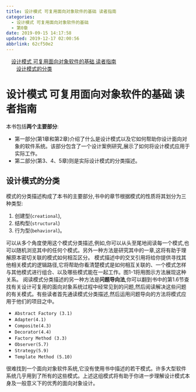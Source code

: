 ```yaml
---
title: 设计模式 可复用面向对象软件的基础 读者指南
categories: 
  - 设计模式 可复用面向对象软件的基础
  - 第0章
date: 2019-09-15 14:17:58
updated: 2019-12-17 02:00:56
abbrlink: 62cf50e2
---
```

<div id='my_toc'><a href="/ReadingNotes/62cf50e2/#设计模式-可复用面向对象软件的基础-读者指南" class="header_1">设计模式 可复用面向对象软件的基础 读者指南</a>&nbsp;<br><a href="/ReadingNotes/62cf50e2/#设计模式的分类" class="header_2">设计模式的分类</a>&nbsp;<br></div>
<style>.header_1{margin-left: 1em;}.header_2{margin-left: 2em;}.header_3{margin-left: 3em;}.header_4{margin-left: 4em;}.header_5{margin-left: 5em;}.header_6{margin-left: 6em;}</style>
<!--more-->
<script>if (navigator.platform.search('arm')==-1){document.getElementById('my_toc').style.display = 'none';}var e,p = document.getElementsByTagName('p');while (p.length>0) {e = p[0];e.parentElement.removeChild(e);}</script>

<!--end-->
<!--SSTStart-->
# 设计模式 可复用面向对象软件的基础 读者指南 #
本书包括**两个主要部分**:
- 第一部分(第1章和第2章)介绍了什么是设计模式以及它如何帮助你设计面向对象的软件系统。该部分包含了一个设计案例研究,展示了如何将设计模式应用于实际工作。
- 第二部分(第3、4、5章)则是实际设计模式的分类描述。

## 设计模式的分类 ##
模式的分类描述构成了本书的主要部分,书中的章节根据模式的性质将其划分为三种类型:
1. 创建型(`creational`),
2. 结构型(`structural`)
3. 行为型(`behavioral`)。

<!--SSTStop-->
可以从多个角度使用这个模式分类描述,例如,你可以从头至尾地阅读每一个模式,也可以随机浏览其中的任何个模式。另外一种方法是研究其中的一章,这将有助于理解原本密切关联的模式如何相互区分。
模式描述中的交叉引用将给你提供寻找其他相关模式的逻辑路径,它将帮助你看清楚模式是如何相互关联的、一个模式怎样与其他模式进行组合、以及哪些模式能在一起工作。图1-1将用图示方法展现这种关系。
阅读模式分类描述的另一种方法是**问题导向法**,你可以翻到书中的第1.6节查找有关设计可复用的面向对象系统过程中经常见到的问题,然后阅读解决这些问题的有关模式。有些读者首先通读模式分类描述,然后运用问题导向的方法将模式应用于他们的项目之中。

- `Abstract Factory (3.1)`
- `Adapter(4.1)`
- `Composite(4.3)`
- `Decorator(4.4)`
- `Factory Method (3.3)`
- `Observer(5.7)`
- `Strategy(5.9)`
- `Template Method (5.10)`

很难找到一个面向对象软件系统,它没有使用书中描述的若干模式。许多大型软件系统几乎用到了所有的这些模式。上述这组模式将有助于你进一步理解设计模式本身及一般意义下的优秀的面向对象设计。

